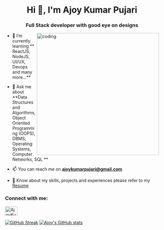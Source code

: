 <h1 align="center">Hi 👋, I'm Ajoy Kumar Pujari</h1>
<h3 align="center">Full Stack developer with good eye on designs </h3>

<img align="right" alt="coding" width="400" src="https://camo.githubusercontent.com/8bf6f6d78abc81fcf9c49f10649423e73ea44bc248e83aaae8759d401c829a84/68747470733a2f2f70687973696373677572756b756c2e66696c65732e776f726470726573732e636f6d2f323031392f30322f6368617261637465722d312e676966">

<!-- <p align="left"> <img src="https://komarev.com/ghpvc/?username=aditya16828&label=Profile%20views&color=0e75b6&style=flat" alt="aditya16828" /> </p> -->

- 🌱 I’m currently learning ** ReactJS, NodeJS, UI/UX, Devops and many more...**

- 💬 Ask me about **Data Structures and Algorithms, Object Oriented Programming (OOPS), DBMS, Operating Systems, Computer Networks, SQL **

- 📫 You can reach me on **ajoykumarpujari@gmail.com**

- 📄 Know about my skills, projects and experiences please refer to my [Resume](https://drive.google.com/file/d/1hMAy5rXKv633kBsnr_OOlOAJKwP4Cd7n/view?usp=drive_link)

<h3 align="left">Connect with me:</h3>
<p align="left">
<a href="http://www.linkedin.com/in/ajoykumarpujari" target="blank"><img align="center" src="https://raw.githubusercontent.com/rahuldkjain/github-profile-readme-generator/master/src/images/icons/Social/linked-in-alt.svg" alt="AjoyKumarPujari" height="30" width="40" /></a>

[![GitHub Streak](https://streak-stats.demolab.com?user=AjoyKumarPujari&theme=radical)](https://git.io/streak-stats)
[![Ajoy's GitHub stats](https://github-readme-stats.vercel.app/api?username=AjoyKumarPujari)](https://github.com/anuraghazra/github-readme-stats)



